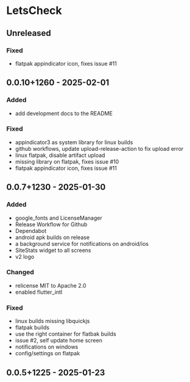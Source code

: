 # LetsCheck
## Unreleased
### Fixed
- flatpak appindicator icon, fixes issue #11

## 0.0.10+1260 - 2025-02-01
### Added
- add development docs to the README

### Fixed
- appindicator3 as system library for linux builds
- github workflows, update upload-release-action to fix upload error
- linux flatpak, disable artifact upload
- missing library on flatpak, fixes issue #10
- flatpak appindicator icon, fixes issue #11

## 0.0.7+1230 - 2025-01-30
### Added
- google\_fonts and LicenseManager
- Release Workflow for Github
- Dependabot
- android apk builds on release
- a background service for notifications on android/ios
- SiteStats widget to all screens
- v2 logo

### Changed
- relicense MIT to Apache 2.0
- enabled flutter\_intl

### Fixed
- linux builds missing libquickjs
- flatpak builds
- use the right container for flatbak builds
- issue #2, self update home screen
- notifications on windows
- config/settings on flatpak

## 0.0.5+1225 - 2025-01-23
